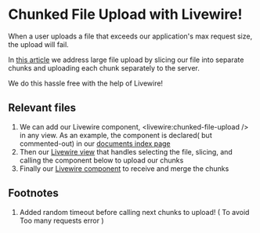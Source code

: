 # Chunked File Upload with Livewire!

When a user uploads a file that exceeds our application's max request size, the upload will fail. 

In [this article](https://fly.io/laravel-bytes/chunked-file-upload-livewire/) we address large file upload by slicing our file into separate chunks and uploading each chunk separately to the server.

We do this hassle free with the help of Livewire!

## Relevant files
1. We can add our Livewire component, <livewire:chunked-file-upload /> in any view. As an example, the component is declared( but commented-out) in our [documents index page](https://github.com/KTanAug21/fly.io-livewire-snippets/blob/master/resources/views/documents/index.blade.php)
2. Then our [Livewire view](https://github.com/KTanAug21/fly.io-livewire-snippets/blob/master/resources/views/livewire/chunked-file-upload.blade.php) that handles selecting the file, slicing, and calling the component below to upload our chunks
3. Finally our [Livewire component](https://github.com/KTanAug21/fly.io-livewire-snippets/blob/master/app/Http/Livewire/ChunkedFileUpload.php) to receive and merge the chunks


## Footnotes
1. Added random timeout before calling next chunks to upload! ( To avoid Too many requests error )